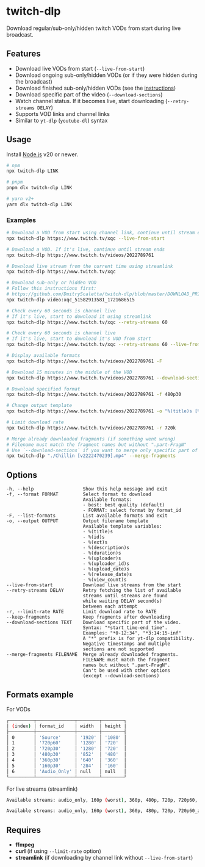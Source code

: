 # twitch-dlp

Download regular/sub-only/hidden twitch VODs from start during live broadcast.

## Features

- Download live VODs from start (`--live-from-start`)
- Download ongoing sub-only/hidden VODs (or if they were hidden during the broadcast)
- Download finished sub-only/hidden VODs (see the [instructions](https://github.com/DmitryScaletta/twitch-dlp/blob/master/DOWNLOAD_PRIVATE_VIDEOS.md))
- Download specific part of the video (`--download-sections`)
- Watch channel status. If it becomes live, start downloading (`--retry-streams DELAY`)
- Supports VOD links and channel links
- Similar to `yt-dlp` (`youtube-dl`) syntax

## Usage

Install [Node.js](https://nodejs.org/) v20 or newer.

```bash
# npm
npx twitch-dlp LINK

# pnpm
pnpm dlx twitch-dlp LINK

# yarn v2+
yarn dlx twitch-dlp LINK
```

### Examples

```bash
# Download a VOD from start using channel link, continue until stream ends
npx twitch-dlp https://www.twitch.tv/xqc --live-from-start

# Download a VOD. If it's live, continue until stream ends
npx twitch-dlp https://www.twitch.tv/videos/2022789761

# Download live stream from the current time using streamlink
npx twitch-dlp https://www.twitch.tv/xqc

# Download sub-only or hidden VOD
# Follow this instructions first:
# https://github.com/DmitryScaletta/twitch-dlp/blob/master/DOWNLOAD_PRIVATE_VIDEOS.md
npx twitch-dlp video:xqc_51582913581_1721686515

# Check every 60 seconds is channel live
# If it's live, start to download it using streamlink
npx twitch-dlp https://www.twitch.tv/xqc --retry-streams 60

# Check every 60 seconds is channel live
# If it's live, start to download it's VOD from start
npx twitch-dlp https://www.twitch.tv/xqc --retry-streams 60 --live-from-start

# Display available formats
npx twitch-dlp https://www.twitch.tv/videos/2022789761 -F

# Download 15 minutes in the middle of the VOD
npx twitch-dlp https://www.twitch.tv/videos/2022789761 --download-sections "*15:00-30:00"

# Download specified format
npx twitch-dlp https://www.twitch.tv/videos/2022789761 -f 480p30

# Change output template
npx twitch-dlp https://www.twitch.tv/videos/2022789761 -o "%(title)s [%(id)s].%(ext)s"

# Limit download rate
npx twitch-dlp https://www.twitch.tv/videos/2022789761 -r 720k

# Merge already downloaded fragments (if something went wrong)
# Filename must match the fragment names but without ".part-FragN"
# Use `--download-sections` if you want to merge only specific part of the video
npx twitch-dlp "./Chillin [v2222470239].mp4" --merge-fragments
```

## Options

```text
-h, --help                  Show this help message and exit
-f, --format FORMAT         Select format to download
                            Available formats:
                            - best: best quality (default)
                            - FORMAT: select format by format_id
-F, --list-formats          List available formats and exit
-o, --output OUTPUT         Output filename template
                            Available template variables:
                            - %(title)s
                            - %(id)s
                            - %(ext)s
                            - %(description)s
                            - %(duration)s
                            - %(uploader)s
                            - %(uploader_id)s
                            - %(upload_date)s
                            - %(release_date)s
                            - %(view_count)s
--live-from-start           Download live streams from the start
--retry-streams DELAY       Retry fetching the list of available
                            streams until streams are found
                            while waiting DELAY second(s)
                            between each attempt
-r, --limit-rate RATE       Limit download rate to RATE
--keep-fragments            Keep fragments after downloading
--download-sections TEXT    Download specific part of the video.
                            Syntax: "*start_time-end_time".
                            Examples: "*0-12:34", "*3:14:15-inf"
                            A "*" prefix is for yt-dlp compatibility.
                            Negative timestamps and multiple
                            sections are not supported
--merge-fragments FILENAME  Merge already downloaded fragments.
                            FILENAME must match the fragment
                            names but without ".part-FragN".
                            Can't be used with other options
                            (except --download-sections)
```

## Formats example

For VODs

```bash
┌─────────┬──────────────┬────────┬────────┐
│ (index) │ format_id    │ width  │ height │
├─────────┼──────────────┼────────┼────────┤
│ 0       │ 'Source'     │ '1920' │ '1080' │
│ 1       │ '720p60'     │ '1280' │ '720'  │
│ 2       │ '720p30'     │ '1280' │ '720'  │
│ 3       │ '480p30'     │ '852'  │ '480'  │
│ 4       │ '360p30'     │ '640'  │ '360'  │
│ 5       │ '160p30'     │ '284'  │ '160'  │
│ 6       │ 'Audio_Only' │ null   │ null   │
└─────────┴──────────────┴────────┴────────┘
```

For live streams (streamlink)

```bash
Available streams: audio_only, 160p (worst), 360p, 480p, 720p, 720p60, 1080p60 (best)
```

```bash
Available streams: audio_only, 160p (worst), 360p, 480p, 720p, 720p60_alt, 720p60 (best)
```

## Requires

- **ffmpeg**
- **curl** (if using `--limit-rate` option)
- **streamlink** (if downloading by channel link without `--live-from-start`)

